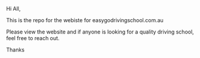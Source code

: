 Hi All, 

This is the repo for the webiste for easygodrivingschool.com.au

Please view the website and if anyone is looking for a quality driving school, feel free to reach out.

Thanks

